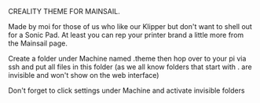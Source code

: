 CREALITY THEME FOR MAINSAIL.

Made by moi for those of us who like our Klipper but don't want to shell out for a Sonic Pad.
At least you can rep your printer brand a little more from the Mainsail page.

Create a folder under Machine named .theme then hop over to your pi via ssh and put all files in this folder (as we all know folders that start with . are invisible and won't show on the web interface)

Don't forget to click settings under Machine and activate invisible folders


